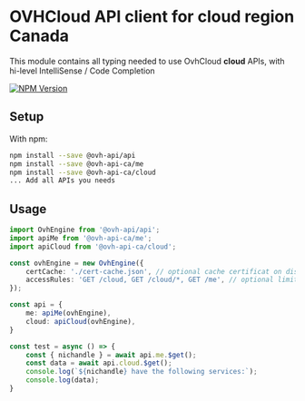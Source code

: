 # OVHCloud API client for **cloud** region Canada

This module contains all typing needed to use OvhCloud **cloud** APIs, with hi-level IntelliSense / Code Completion

[![NPM Version](https://img.shields.io/npm/v/@ovh-api-ca/cloud.svg?style=flat)](https://www.npmjs.org/package/@ovh-api-ca/cloud)

## Setup

With npm:

```bash
npm install --save @ovh-api/api
npm install --save @ovh-api-ca/me
npm install --save @ovh-api-ca/cloud
... Add all APIs you needs
```

## Usage

```typescript
import OvhEngine from '@ovh-api/api';
import apiMe from '@ovh-api-ca/me';
import apiCloud from '@ovh-api-ca/cloud';

const ovhEngine = new OvhEngine({ 
    certCache: './cert-cache.json', // optional cache certificat on disk.
    accessRules: 'GET /cloud, GET /cloud/*, GET /me', // optional limit the requested privileges.
});

const api = {
    me: apiMe(ovhEngine),
    cloud: apiCloud(ovhEngine),
}

const test = async () => {
    const { nichandle } = await api.me.$get();
    const data = await api.cloud.$get();
    console.log(`${nichandle} have the following services:`);
    console.log(data);
}
```
